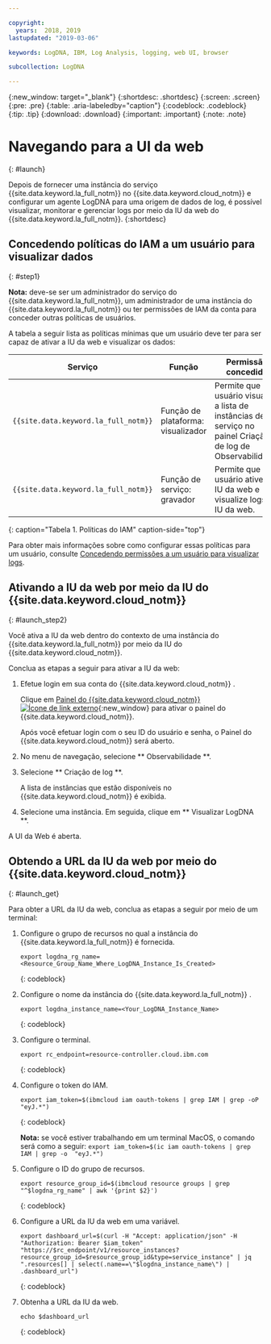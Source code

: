 ```yaml
---

copyright:
  years:  2018, 2019
lastupdated: "2019-03-06"

keywords: LogDNA, IBM, Log Analysis, logging, web UI, browser

subcollection: LogDNA

---
```


{:new_window: target="_blank"}
{:shortdesc: .shortdesc}
{:screen: .screen}
{:pre: .pre}
{:table: .aria-labeledby="caption"}
{:codeblock: .codeblock}
{:tip: .tip}
{:download: .download}
{:important: .important}
{:note: .note}

# Navegando para a UI da web
{: #launch}

Depois de fornecer uma instância do serviço {{site.data.keyword.la_full_notm}} no {{site.data.keyword.cloud_notm}} e configurar um agente LogDNA para uma origem de dados de log, é possível visualizar, monitorar e gerenciar logs por meio da IU da web do {{site.data.keyword.la_full_notm}}.
{:shortdesc}


## Concedendo políticas do IAM a um usuário para visualizar dados 
{: #step1}

**Nota:** deve-se ser um administrador do serviço do {{site.data.keyword.la_full_notm}}, um administrador de uma instância do {{site.data.keyword.la_full_notm}} ou ter permissões de IAM da conta para conceder outras políticas de usuários.

A tabela a seguir lista as políticas mínimas que um usuário deve ter para ser capaz de ativar a IU da web e visualizar os dados:

| Serviço                              | Função                      | Permissão concedida       |
|--------------------------------------|---------------------------|---------------------|
| `{{site.data.keyword.la_full_notm}}` | Função de plataforma: visualizador     | Permite que o usuário visualize a lista de instâncias de serviço no painel Criação de log de Observabilidade. |
| `{{site.data.keyword.la_full_notm}}` | Função de serviço: gravador      | Permite que o usuário ative a IU da web e visualize logs na IU da web.    |
{: caption="Tabela 1. Políticas do IAM" caption-side="top"} 

Para obter mais informações sobre como configurar essas políticas para um usuário, consulte [Concedendo permissões a um usuário para visualizar logs](/docs/services/Log-Analysis-with-LogDNA?topic=LogDNA-work_iam#user_logdna).


## Ativando a IU da web por meio da IU do {{site.data.keyword.cloud_notm}}
{: #launch_step2}

Você ativa a IU da web dentro do contexto de uma instância do {{site.data.keyword.la_full_notm}} por meio da IU do {{site.data.keyword.cloud_notm}}. 

Conclua as etapas a seguir para ativar a IU da web:

1. Efetue login em sua conta do  {{site.data.keyword.cloud_notm}} .

    Clique em [ Painel do {{site.data.keyword.cloud_notm}}![Ícone de link externo](../../icons/launch-glyph.svg "Ícone de link externo")](https://cloud.ibm.com/login){:new_window} para ativar o painel do {{site.data.keyword.cloud_notm}}.

	Após você efetuar login com o seu ID do usuário e senha, o Painel do {{site.data.keyword.cloud_notm}} será aberto.

2. No menu de navegação, selecione  ** Observabilidade **. 

3. Selecione  ** Criação de log **. 

    A lista de instâncias que estão disponíveis no {{site.data.keyword.cloud_notm}} é exibida.

4. Selecione uma instância. Em seguida, clique em  ** Visualizar LogDNA **.

A UI da Web é aberta.


## Obtendo a URL da IU da web por meio do {{site.data.keyword.cloud_notm}}
{: #launch_get}

Para obter a URL da IU da web, conclua as etapas a seguir por meio de um terminal:

1. Configure o grupo de recursos no qual a instância do {{site.data.keyword.la_full_notm}} é fornecida.

    ```
    export logdna_rg_name=<Resource_Group_Name_Where_LogDNA_Instance_Is_Created>
    ```
    {: codeblock}

2. Configure o nome da instância do  {{site.data.keyword.la_full_notm}} .

    ```
    export logdna_instance_name=<Your_LogDNA_Instance_Name>
    ```
    {: codeblock}

3. Configure o terminal.

    ```
    export rc_endpoint=resource-controller.cloud.ibm.com
    ```
    {: codeblock}

4. Configure o token do IAM.

    ```
    export iam_token=$(ibmcloud iam oauth-tokens | grep IAM | grep -oP  "eyJ.*")
    ```
    {: codeblock}

    **Nota:** se você estiver trabalhando em um terminal MacOS, o comando será como a seguir: `export iam_token=$(ic iam oauth-tokens | grep IAM | grep -o  "eyJ.*")`

5. Configure o ID do grupo de recursos.

    ```
    export resource_group_id=$(ibmcloud resource groups | grep "^$logdna_rg_name" | awk '{print $2}')
    ```
    {: codeblock}

6. Configure a URL da IU da web em uma variável.

    ```
    export dashboard_url=$(curl -H "Accept: application/json" -H "Authorization: Bearer $iam_token" "https://$rc_endpoint/v1/resource_instances?resource_group_id=$resource_group_id&type=service_instance" | jq ".resources[] | select(.name==\"$logdna_instance_name\") | .dashboard_url")
    ```
    {: codeblock}

7. Obtenha a URL da IU da web.

    ```
    echo $dashboard_url
    ```
    {: codeblock}

    

